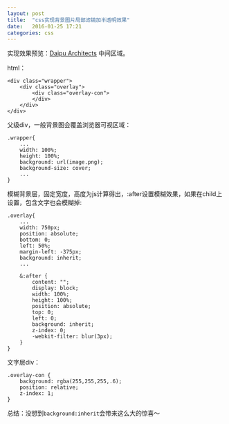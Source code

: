 ```yaml
---
layout: post
title:  "css实现背景图片局部滤镜加半透明效果"
date:   2016-01-25 17:21
categories: css
---
```


实现效果预览：[Daipu Architects](http://www.daipuarchitects.com/?cat=14) 中间区域。

html：

    <div class="wrapper">
        <div class="overlay">
            <div class="overlay-con">
            </div>
        </div>
    </div>

父级div，一般背景图会覆盖浏览器可视区域：<!--more-->

    .wrapper{
        ...
        width: 100%;
        height: 100%;
        background: url(image.png);
        background-size: cover;
        ...
    }

模糊背景层，固定宽度，高度为js计算得出，:after设置模糊效果，如果在child上设置，包含文字也会模糊掉:

    .overlay{
        ...
        width: 750px;
        position: absolute;
        bottom: 0;
        left: 50%;
        margin-left: -375px;
        background: inherit;
        ...

        &:after {
            content: "";
            display: block;
            width: 100%;
            height: 100%;
            position: absolute;
            top: 0;
            left: 0;
            background: inherit;
            z-index: 0;
            -webkit-filter: blur(3px);
        }
    }

文字层div：

    .overlay-con {
        background: rgba(255,255,255,.6);
        position: relative;
        z-index: 1;
    }

总结：没想到`background:inherit`会带来这么大的惊喜～